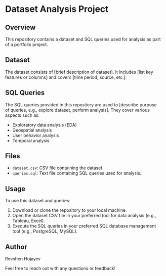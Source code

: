 # Dataset Analysis Project

## Overview
This repository contains a dataset and SQL queries used for analysis as part of a portfolio project.

## Dataset
The dataset consists of [brief description of dataset]. It includes [list key features or columns] and covers [time period, source, etc.].

## SQL Queries
The SQL queries provided in this repository are used to [describe purpose of queries, e.g., explore dataset, perform analysis]. They cover various aspects such as:
- Exploratory data analysis (EDA)
- Geospatial analysis
- User behavior analysis
- Temporal analysis

## Files
- `dataset.csv`: CSV file containing the dataset.
- `queries.sql`: Text file containing SQL queries used for analysis.

## Usage
To use this dataset and queries:
1. Download or clone the repository to your local machine.
2. Open the dataset CSV file in your preferred tool for data analysis (e.g., Tableau, Excel).
3. Execute the SQL queries in your preferred SQL database management tool (e.g., PostgreSQL, MySQL).

## Author
Rovshen Hojayev

Feel free to reach out with any questions or feedback!

